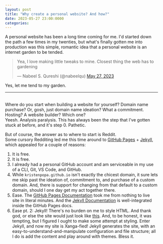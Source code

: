 ```yaml
---
layout: post
title: "Why create a personal website? And how?"
date: 2023-05-27 23:00:0000
categories: 
---
```

A personal website has been a long time coming for me. I'd started down the path a few times in my twenties, but what's finally gotten me into production was this simple, romantic idea that a personal website is an internet garden to be tended.

<blockquote class="twitter-tweet"><p lang="en" dir="ltr">Yea, I love making little tweaks to mine. Closest thing the web has to gardening</p>&mdash; Nabeel S. Qureshi (@nabeelqu) <a href="https://twitter.com/nabeelqu/status/1662503299797643266?ref_src=twsrc%5Etfw">May 27, 2023</a></blockquote> <script async src="https://platform.twitter.com/widgets.js" charset="utf-8"></script>

Yes, let me tend to my garden.

---
<br>
Where do you start when building a website for yourself? Domain name purchase? Or, gosh, just domain name ideation? What a commitment. Hosting? A website builder? Which one?<br>
Yeesh. Analysis paralysis. This has always been the step that I've gotten stuck at before, and it's step 0. Pathetic.

But of course, the answer as to where to start is Reddit.<br>
Some cursory Redditing led me this time around to [GitHub Pages][github-pages-docs] + [Jekyll][jekyll-docs], which appealed for a couple of reasons:
1. It is free.
2. It is free.
3. I already had a personal GitHub account and am serviceable in my use of a CLI, Git, VS Code, and GitHub.
4. While `kristenpopa.github.io` isn't exactly the chicest domain, it sure lets me skip past the ideation of, commitment to, and purchase of a custom domain. And, there is support for changing from that default to a custom domain, should I one day get my act together there.
5. Ease. The [GitHub Pages Documentation][github-pages-docs] took me from nothing to live site in literal minutes. And the [Jekyll Documentation][jekyll-docs] is well-integrated inside the GitHub Pages docs.  
6. Ease pt. 2: Jekyll! There's no burden on me to style HTML. And thank god, or else the site would just look like [this](http://motherfuckingwebsite.com/). And, to be honest, it was tempting, but I figured I ought to make some attempt at styling. Enter Jekyll, and now my site is Xanga-fied! Jekyll generates the site, with an easy-to-understand-and-manipulate configuration and file structure; all I do is add the content and play around with themes. Bless it. 

[github-pages-docs]: https://docs.github.com/en/pages
[jekyll-docs]: https://jekyllrb.com/docs/